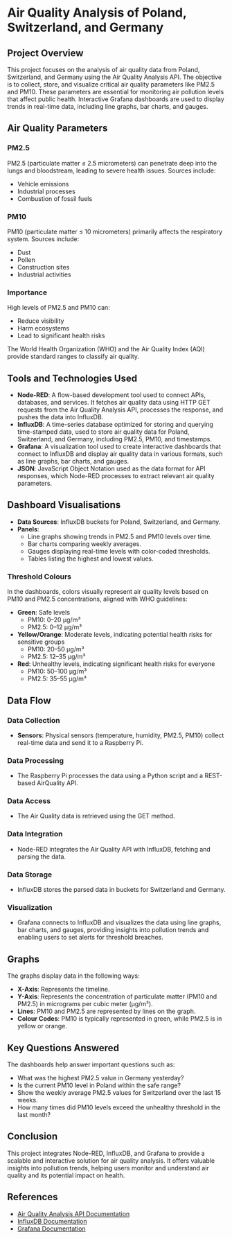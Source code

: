 # Air Quality Analysis of Poland, Switzerland, and Germany

## Project Overview

This project focuses on the analysis of air quality data from Poland, Switzerland, and Germany using the Air Quality Analysis API. The objective is to collect, store, and visualize critical air quality parameters like PM2.5 and PM10. These parameters are essential for monitoring air pollution levels that affect public health. Interactive Grafana dashboards are used to display trends in real-time data, including line graphs, bar charts, and gauges.

## Air Quality Parameters

### PM2.5
PM2.5 (particulate matter ≤ 2.5 micrometers) can penetrate deep into the lungs and bloodstream, leading to severe health issues. Sources include:
- Vehicle emissions
- Industrial processes
- Combustion of fossil fuels

### PM10
PM10 (particulate matter ≤ 10 micrometers) primarily affects the respiratory system. Sources include:
- Dust
- Pollen
- Construction sites
- Industrial activities

### Importance
High levels of PM2.5 and PM10 can:
- Reduce visibility
- Harm ecosystems
- Lead to significant health risks

The World Health Organization (WHO) and the Air Quality Index (AQI) provide standard ranges to classify air quality.

## Tools and Technologies Used

- **Node-RED**: A flow-based development tool used to connect APIs, databases, and services. It fetches air quality data using HTTP GET requests from the Air Quality Analysis API, processes the response, and pushes the data into InfluxDB.
- **InfluxDB**: A time-series database optimized for storing and querying time-stamped data, used to store air quality data for Poland, Switzerland, and Germany, including PM2.5, PM10, and timestamps.
- **Grafana**: A visualization tool used to create interactive dashboards that connect to InfluxDB and display air quality data in various formats, such as line graphs, bar charts, and gauges.
- **JSON**: JavaScript Object Notation used as the data format for API responses, which Node-RED processes to extract relevant air quality parameters.

## Dashboard Visualisations

- **Data Sources**: InfluxDB buckets for Poland, Switzerland, and Germany.
- **Panels**:
  - Line graphs showing trends in PM2.5 and PM10 levels over time.
  - Bar charts comparing weekly averages.
  - Gauges displaying real-time levels with color-coded thresholds.
  - Tables listing the highest and lowest values.

### Threshold Colours
In the dashboards, colors visually represent air quality levels based on PM10 and PM2.5 concentrations, aligned with WHO guidelines:
- **Green**: Safe levels
  - PM10: 0–20 µg/m³
  - PM2.5: 0–12 µg/m³
- **Yellow/Orange**: Moderate levels, indicating potential health risks for sensitive groups
  - PM10: 20–50 µg/m³
  - PM2.5: 12–35 µg/m³
- **Red**: Unhealthy levels, indicating significant health risks for everyone
  - PM10: 50–100 µg/m³
  - PM2.5: 35–55 µg/m³

## Data Flow

### Data Collection
- **Sensors**: Physical sensors (temperature, humidity, PM2.5, PM10) collect real-time data and send it to a Raspberry Pi.

### Data Processing
- The Raspberry Pi processes the data using a Python script and a REST-based AirQuality API.

### Data Access
- The Air Quality data is retrieved using the GET method.

### Data Integration
- Node-RED integrates the Air Quality API with InfluxDB, fetching and parsing the data.

### Data Storage
- InfluxDB stores the parsed data in buckets for Switzerland and Germany.

### Visualization
- Grafana connects to InfluxDB and visualizes the data using line graphs, bar charts, and gauges, providing insights into pollution trends and enabling users to set alerts for threshold breaches.

## Graphs

The graphs display data in the following ways:
- **X-Axis**: Represents the timeline.
- **Y-Axis**: Represents the concentration of particulate matter (PM10 and PM2.5) in micrograms per cubic meter (µg/m³).
- **Lines**: PM10 and PM2.5 are represented by lines on the graph.
- **Colour Codes**: PM10 is typically represented in green, while PM2.5 is in yellow or orange.

## Key Questions Answered

The dashboards help answer important questions such as:
- What was the highest PM2.5 value in Germany yesterday?
- Is the current PM10 level in Poland within the safe range?
- Show the weekly average PM2.5 values for Switzerland over the last 15 weeks.
- How many times did PM10 levels exceed the unhealthy threshold in the last month?

## Conclusion

This project integrates Node-RED, InfluxDB, and Grafana to provide a scalable and interactive solution for air quality analysis. It offers valuable insights into pollution trends, helping users monitor and understand air quality and its potential impact on health.

## References

- [Air Quality Analysis API Documentation](https://example.com/api-docs)  
- [InfluxDB Documentation](https://docs.influxdata.com/influxdb/)  
- [Grafana Documentation](https://grafana.com/docs/grafana/latest/)
